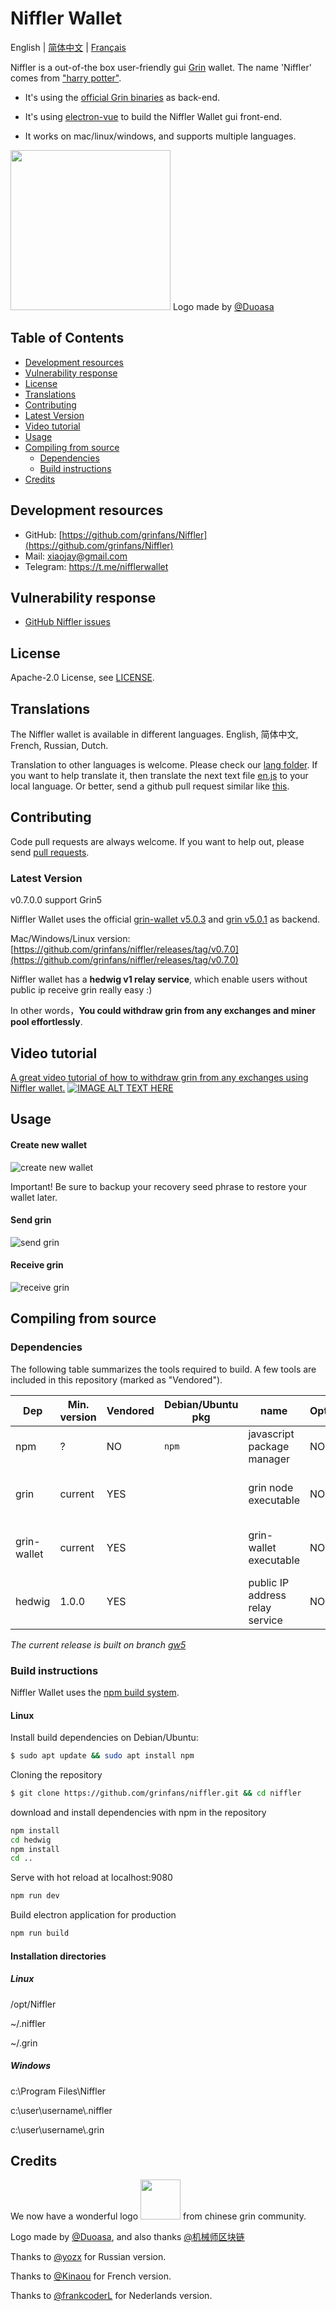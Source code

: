 # Niffler Wallet

English | [简体中文](./README.zh-CN.md) | [Français](./README.fr-FR.md)

Niffler is a out-of-the box user-friendly gui [Grin](https://github.com/mimblewimble/grin) wallet.
The name 'Niffler' comes from ["harry potter"](https://harrypotter.fandom.com/wiki/Niffler).

* It's using the [official Grin binaries](https://github.com/mimblewimble/grin/releases) as back-end.

* It's using [electron-vue](https://github.com/SimulatedGREG/electron-vue) to build the Niffler Wallet gui front-end.

* It works on mac/linux/windows, and supports multiple languages.

<img src="/src/renderer/assets/logo.png" width="256"> Logo made by [@Duoasa](https://weibo.com/u/3197271025)

## Table of Contents
 - [Development resources](#development-resources)
 - [Vulnerability response](#vulnerability-response)
 - [License](#license)
 - [Translations](#translations)
 - [Contributing](#contributing)
 - [Latest Version](#latest-version)
 - [Video tutorial](#video-tutorial)
 - [Usage](#usage)
 - [Compiling from source](#compiling-from-source)
    - [Dependencies](#dependencies) 
    - [Build instructions](#build-instructions)
 - [Credits](#credits)

## Development resources
- GitHub: [https://github.com/grinfans/Niffler](https://github.com/grinfans/Niffler)
- Mail:  [xiaojay@gmail.com](mailto:xiaojay@gmail.com)   
- Telegram: https://t.me/nifflerwallet

## Vulnerability response
- [GitHub Niffler issues](https://github.com/grinfans/Niffler/issues)

## License

Apache-2.0 License, see [LICENSE](LICENSE).

## Translations
The Niffler wallet is available in different languages.
English, 简体中文, French, Russian, Dutch.

Translation to other languages is welcome. Please check our [lang folder](https://github.com/grinfans/Niffler/tree/gw5/src/lang).
If you want to help translate it, then translate the next text file [en.js](https://github.com/grinfans/Niffler/blob/gw5/src/lang/en.js) to your local language.
Or better, send a github pull request similar like [this](https://github.com/grinfans/Niffler/pull/66/files).

## Contributing

Code pull requests are always welcome. If you want to help out, please send [pull requests](https://github.com/grinfans/Niffler/pulls).


### Latest Version

v0.7.0.0 support Grin5

Niffler Wallet uses the official [grin-wallet v5.0.3](https://github.com/mimblewimble/grin-wallet/releases/tag/v5.0.3) and [grin v5.0.1](https://github.com/mimblewimble/grin/releases/tag/v5.0.1) as backend. 

Mac/Windows/Linux version:[https://github.com/grinfans/niffler/releases/tag/v0.7.0](https://github.com/grinfans/niffler/releases/tag/v0.7.0)

Niffler wallet has a **hedwig v1 relay service**, which enable users without public ip receive grin really easy :)

In other words，**You could withdraw grin from any exchanges and miner pool effortlessly**.


## Video tutorial

[A great video tutorial of how to withdraw grin from any exchanges using Niffler wallet.](https://www.youtube.com/watch?v=rufKWEv64o8)
[![IMAGE ALT TEXT HERE](https://img.youtube.com/vi/rufKWEv64o8/0.jpg)](https://www.youtube.com/watch?v=rufKWEv64o8)



## Usage

#### Create new wallet
![create new wallet](https://media.giphy.com/media/IeuEOtJvxCLqqiCCyr/giphy.gif)

Important! Be sure to backup your recovery seed phrase to restore your wallet later.

#### Send grin
![send grin](https://media.giphy.com/media/LO2sAR3HmocCdbTwEh/giphy.gif)

#### Receive grin
![receive grin](https://media.giphy.com/media/iFbSw9rhh5fGVSzyZf/giphy.gif)



## Compiling from source

### Dependencies
The following table summarizes the tools required to build. A few tools are included in this repository (marked as "Vendored").

| Dep          | Min. version  | Vendored | Debian/Ubuntu pkg    | name                                 | Optional | Purpose                |
| ------------ | ------------- | -------- | -------------------- | -------------------------------------| -------- | ---------------------- |
| npm          | ?             | NO       | `npm`                | javascript package manager           | NO       | compiler               |
| grin         | current       | YES      |                      | grin node executable                 | NO       | grin node back-end     |
| grin-wallet  | current       | YES      |                      | grin-wallet executable               | NO       | grin-wallet back-end   |
| hedwig       | 1.0.0         | YES      |                      | public IP address relay service      | NO       | https relay service    |


*The current release is built on branch [gw5](https://github.com/grinfans/Niffler/tree/gw5)*


### Build instructions

Niffler Wallet uses the [npm build system](https://github.com/npm).

#### Linux
Install build dependencies on Debian/Ubuntu:

```bash
$ sudo apt update && sudo apt install npm
```


Cloning the repository
```bash
$ git clone https://github.com/grinfans/niffler.git && cd niffler
```


download and install dependencies with npm in the repository

```bash
npm install
cd hedwig
npm install
cd ..
```

Serve with hot reload at localhost:9080
```bash
npm run dev
```

Build electron application for production
```bash
npm run build
```

#### Installation directories 

##### Linux
/opt/Niffler

~/.niffler

~/.grin

##### Windows
c:\Program Files\Niffler

c:\user\username\\.niffler

c:\user\username\\.grin




## Credits 

We now have a wonderful logo <img src="/src/renderer/assets/logo.png" width="64"> from chinese grin community.

Logo made by [@Duoasa](https://weibo.com/u/3197271025), and also thanks [@机械师区块链](https://weibo.com/u/6318956004)

Thanks to  [@yozx](https://github.com/yozx) for Russian version.

Thanks to  [@Kinaou](https://github.com/Kinaou) for French version.

Thanks to  [@frankcoderL](https://github.com/frankcoderL) for Nederlands version.